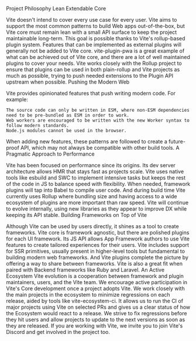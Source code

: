 Project Philosophy
Lean Extendable Core

Vite doesn't intend to cover every use case for every user. Vite aims to support the most common patterns to build Web apps out-of-the-box, but Vite core must remain lean with a small API surface to keep the project maintainable long-term. This goal is possible thanks to Vite's rollup-based plugin system. Features that can be implemented as external plugins will generally not be added to Vite core. vite-plugin-pwa is a great example of what can be achieved out of Vite core, and there are a lot of well maintained plugins to cover your needs. Vite works closely with the Rollup project to ensure that plugins can be used in both plain-rollup and Vite projects as much as possible, trying to push needed extensions to the Plugin API upstream when possible.
Pushing the Modern Web

Vite provides opinionated features that push writing modern code. For example:

    The source code can only be written in ESM, where non-ESM dependencies need to be pre-bundled as ESM in order to work.
    Web workers are encouraged to be written with the new Worker syntax to follow modern standards.
    Node.js modules cannot be used in the browser.

When adding new features, these patterns are followed to create a future-proof API, which may not always be compatible with other build tools.
A Pragmatic Approach to Performance

Vite has been focused on performance since its origins. Its dev server architecture allows HMR that stays fast as projects scale. Vite uses native tools like esbuild and SWC to implement intensive tasks but keeps the rest of the code in JS to balance speed with flexibility. When needed, framework plugins will tap into Babel to compile user code. And during build time Vite currently uses Rollup where bundling size and having access to a wide ecosystem of plugins are more important than raw speed. Vite will continue to evolve internally, using new libraries as they appear to improve DX while keeping its API stable.
Building Frameworks on Top of Vite

Although Vite can be used by users directly, it shines as a tool to create frameworks. Vite core is framework agnostic, but there are polished plugins for each UI framework. Its JS API allows App Framework authors to use Vite features to create tailored experiences for their users. Vite includes support for SSR primitives, usually present in higher-level tools but fundamental to building modern web frameworks. And Vite plugins complete the picture by offering a way to share between frameworks. Vite is also a great fit when paired with Backend frameworks like Ruby and Laravel.
An Active Ecosystem
Vite evolution is a cooperation between framework and plugin maintainers, users, and the Vite team. We encourage active participation in Vite's Core development once a project adopts Vite. We work closely with the main projects in the ecosystem to minimize regressions on each release, aided by tools like vite-ecosystem-ci. It allows us to run the CI of major projects using Vite on selected PRs and gives us a clear status of how the Ecosystem would react to a release. We strive to fix regressions before they hit users and allow projects to update to the next versions as soon as they are released. If you are working with Vite, we invite you to join Vite's Discord and get involved in the project too.
